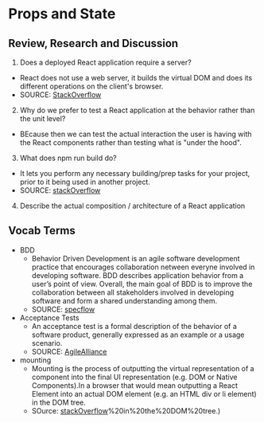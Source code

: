 # Props and State

## Review, Research and Discussion

1. Does a deployed React application require a server?
  - React does not use a web server, it builds the virtual DOM and does its different operations on the client's browser.
  - SOURCE: [StackOverflow](https://stackoverflow.com/questions/26696204/does-react-js-require-server-side)
2. Why do we prefer to test a React application at the behavior rather than the unit level?
  - BEcause then we can test the actual interaction the user is having with the React components rather than testing what is "under the hood". 
3. What does npm run build do?
  - It lets you perform any necessary building/prep tasks for your project, prior to it being used in another project.
  - SOURCE: [stackOverflow](https://stackoverflow.com/questions/43664200/what-is-the-difference-between-npm-install-and-npm-run-build#:~:text=npm%20run%20build%20does%20nothing,being%20used%20in%20another%20project.)
4. Describe the actual composition / architecture of a React application

## Vocab Terms

* BDD
  - Behavior Driven Development is an agile software development practice that encourages collaboration netween everyne involved in developing software. BDD describes application behavior from a user’s point of view. Overall, the main goal of BDD is to improve the collaboration between all stakeholders involved in developing software and form a shared understanding among them.
  - SOURCE: [specflow](https://specflow.org/bdd/?utm_source=google&utm_medium=cpc&utm_campaign=bdd)
* Acceptance Tests
  - An acceptance test is a formal description of the behavior of a software product, generally expressed as an example or a usage scenario.
  - SOURCE: [AgileAlliance](https://www.agilealliance.org/glossary/acceptance/#q=~(infinite~false~filters~(postType~(~'page~'post~'aa_book~'aa_event_session~'aa_experience_report~'aa_glossary~'aa_research_paper~'aa_video)~tags~(~'acceptance*20test))~searchTerm~'~sort~false~sortDirection~'asc~page~1))
* mounting
  - Mounting is the process of outputting the virtual representation of a component into the final UI representation (e.g. DOM or Native Components).In a browser that would mean outputting a React Element into an actual DOM element (e.g. an HTML div or li element) in the DOM tree. 
  - SOurce: [stackOverflow](https://stackoverflow.com/questions/31556450/what-is-mounting-in-react-js#:~:text=Mounting%20is%20the%20process%20of,element)%20in%20the%20DOM%20tree.)
